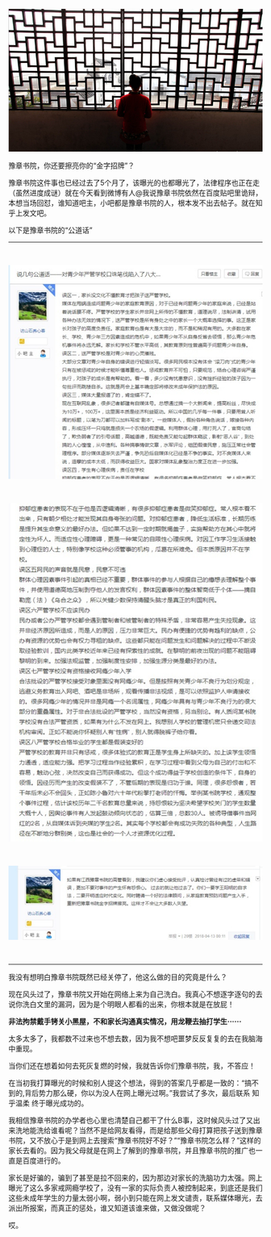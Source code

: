 <p><img src="https://raw.githubusercontent.com/ZjzMisaka/iaders/master/img/2019/11/33f3e-006NiMVzly1fqbdj8vl4mj30p00e2dzd.jpg"></p>
<div class="preface">豫章书院，你还要擦亮你的“金字招牌”？</div>
<p><span id="more-8631"></span></p>
<div class="WB_editor_iframe">
<p>​​​豫章书院这件事也已经过去了5个月了，该曝光的也都曝光了，法律程序也正在走（虽然进度成谜）就在今天看到微博有人@我说豫章书院依然在百度贴吧里诡辩，本想当场回怼，谁知道吧主，小吧都是豫章书院的人，根本发不出去帖子。就在知乎上发文吧。</p>
<p>以下是豫章书院的“公道话”</p>
<hr>
<p>​</p>
<p class="picbox"><img src="https://raw.githubusercontent.com/ZjzMisaka/iaders/master/img/2019/11/20191104185159-50caa.jpeg" alt="" data-origin-src="https://pic3.zhimg.com/v2-561a5902cb5f1a193f90538189121b17_b.jpg"></p>
<p>​</p>
<p class="picbox"><img src="https://raw.githubusercontent.com/ZjzMisaka/iaders/master/img/2019/11/20191104185204-8a4ad.jpeg" alt="" data-origin-src="https://pic2.zhimg.com/v2-9a4f2abde0bc1314e589218e0046be53_b.jpg"></p>
<p>​</p>
<p class="picbox"><img src="https://raw.githubusercontent.com/ZjzMisaka/iaders/master/img/2019/11/20191104185205-22b74.jpeg" alt="" data-origin-src="https://pic4.zhimg.com/v2-46535abbbe0aba94caf1320fb54b6031_b.jpg"></p>
<p>​</p>
<hr>
<p>我没有想明白豫章书院既然已经关停了，他这么做的目的究竟是什么？</p>
<p>现在风头过了，豫章书院又开始在网络上来为自己洗白。我真心不想逐字逐句的去说你洗白文里的漏洞，因为是个明眼人都看的出来，你根本就是在放屁！</p>
<p><b>非法拘禁戴手铐关小黑屋，不和家长沟通真实情况，用龙鞭去抽打学生······</b></p>
<p>太多太多了，我都数不过来也不想去数，因为我不想吧噩梦反反复复的去在我脑海中重现。</p>
<p>当你们还在想着如何去死灰复燃的时候，我就告诉你们豫章书院，我，不答应！</p>
<p>在当初我打算曝光的时候和别人提这个想法，得到的答案几乎都是一致的：“搞不到的,背后势力那么硬，你以为没人在网上曝光过啊。”我尝试了多次，最后联系 知乎温柔 终于曝光成功的。</p>
<p>我相信豫章书院的办学者也心里也清楚自己都干了什么B事，这时候风头过了又出来洗地能洗给谁看呢？当然不是给网友看得，而是给那些父母打算把孩子送到豫章书院，又不放心于是到网上去搜索“豫章书院好不好？”“豫章书院怎么样？”这样的家长去看的。因为我父母就是在网上了解到的豫章书院，并且豫章书院的推广也一直是百度进行的。</p>
<p>家长是好骗的，骗到了甚至是拉不回来的，因为那边对家长的洗脑功力太强。网上曝光了这么多家戒网瘾学校了，没有一家的实际负责人被控制起来，到底还是我们这些未成年学生的力量太弱小啊，弱小到只能在网上发文谴责，联系媒体曝光，去派出所报案，而真正的惩处，谁又知道该谁来做，又做没做呢？</p>
<p>哎。​​​​</p>